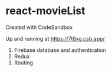 # react-movieList

Created with CodeSandbox

Up and running at https://7t8xg.csb.app/

1. Firebase database and authentication
2. Redux
3. Routing
